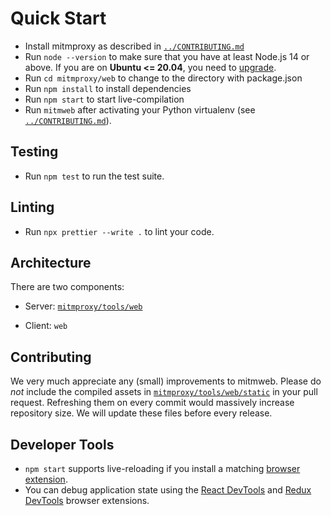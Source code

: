 # Quick Start

- Install mitmproxy as described in [`../CONTRIBUTING.md`](../CONTRIBUTING.md)
- Run `node --version` to make sure that you have at least Node.js 14 or above. If you are on **Ubuntu <= 20.04**, you
  need to
  [upgrade](https://github.com/nodesource/distributions/blob/master/README.md#installation-instructions).
- Run `cd mitmproxy/web` to change to the directory with package.json
- Run `npm install` to install dependencies
- Run `npm start` to start live-compilation
- Run `mitmweb` after activating your Python virtualenv (see [`../CONTRIBUTING.md`](../CONTRIBUTING.md)).

## Testing

- Run `npm test` to run the test suite.

## Linting
- Run `npx prettier --write .` to lint your code.

## Architecture

There are two components:

- Server: [`mitmproxy/tools/web`](../mitmproxy/tools/web)

- Client: `web`

## Contributing

We very much appreciate any (small) improvements to mitmweb. Please do *not* include the compiled assets in
[`mitmproxy/tools/web/static`](https://github.com/mitmproxy/mitmproxy/tree/main/mitmproxy/tools/web/static)
in your pull request. Refreshing them on every commit would massively increase repository size. We will update these
files before every release.

## Developer Tools

- `npm start` supports live-reloading if you install a matching
  [browser extension](http://livereload.com/extensions/).
- You can debug application state using the
  [React DevTools](https://reactjs.org/blog/2019/08/15/new-react-devtools.html) and
  [Redux DevTools](https://github.com/reduxjs/redux-devtools) browser extensions.
